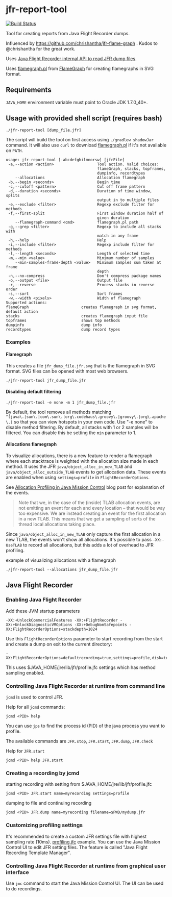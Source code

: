 # jfr-report-tool
[![Build Status](https://travis-ci.org/lhotari/jfr-report-tool.svg?branch=master)](https://travis-ci.org/lhotari/jfr-report-tool)

Tool for creating reports from Java Flight Recorder dumps.

Influenced by https://github.com/chrishantha/jfr-flame-graph . Kudos to @chrishantha for the great work.

Uses [Java Flight Recorder internal API to read JFR dump files](http://hirt.se/blog/?p=446).

Uses [flamegraph.pl](https://raw.githubusercontent.com/brendangregg/FlameGraph/master/flamegraph.pl) from  [FlameGraph](https://github.com/brendangregg/FlameGraph) for creating flamegraphs in SVG format.

## Requirements

`JAVA_HOME` environment variable must point to Oracle JDK 1.7.0_40+.

## Usage with provided shell script (requires bash)

```
./jfr-report-tool [dump_file.jfr]
```
The script will build the tool on first access using `./gradlew shadowJar` command. It will also use `curl` to download [flamegraph.pl](https://raw.githubusercontent.com/brendangregg/FlameGraph/master/flamegraph.pl) if it's not available on `PATH`.

```
usage: jfr-report-tool [-abcdefghilmnorsw] [jfrFile]
 -a,--action <action>                   Tool action. Valid choices:
                                        flameGraph, stacks, topframes,
                                        dumpinfo, recordtypes
    --allocations                       Allocation flamegraph
 -b,--begin <seconds>                   Begin time
 -c,--cutoff <pattern>                  Cut off frame pattern
 -d,--duration <seconds>                Duration of time window, splits
                                        output in to multiple files
 -e,--exclude <filter>                  Regexp exclude filter for methods
 -f,--first-split                       First window duration half of
                                        given duration
    --flamegraph-command <cmd>          flamegraph.pl path
 -g,--grep <filter>                     Regexp to include all stacks with
                                        match in any frame
 -h,--help                              Help
 -i,--include <filter>                  Regexp include filter for methods
 -l,--length <seconds>                  Length of selected time
 -m,--min <value>                       Minimum number of samples
    --min-samples-frame-depth <value>   Minimum samples sum taken at frame
                                        depth
 -n,--no-compress                       Don't compress package names
 -o,--output <file>                     Output file
 -r,--reverse                           Process stacks in reverse order
 -s,--sort                              Sort frames
 -w,--width <pixels>                    Width of flamegraph
Supported actions:
flameGraph                       creates flamegraph in svg format, default action
stacks                           creates flamegraph input file
topframes                        shows top methods
dumpinfo                         dump info
recordtypes                      dump record types
```

### Examples

#### Flamegraph

This creates a file `jfr_dump_file.jfr.svg` that is the flamegraph in SVG format. SVG files can be opened with most web browsers.
```
./jfr-report-tool jfr_dump_file.jfr
```

#### Disabling default filtering

```
./jfr-report-tool -e none -m 1 jfr_dump_file.jfr
```
By default, the tool removes all methods matching `^(java\.|sun\.|com\.sun\.|org\.codehaus\.groovy\.|groovy\.|org\.apache\.)` so that you can view hotspots in your own code. Use "-e none" to disable method filtering. By default, all stacks with 1 or 2 samples will be filtered. You can disable this be setting the `min` parameter to 1.

#### Allocations flamegraph

To visualize allocations, there is a new feature to render a flamegraph where each stacktrace is weighted with the allocation size made in each method. It uses the JFR `java/object_alloc_in_new_TLAB` and `java/object_alloc_outside_TLAB` events to get allocation data. These events are enabled when using `settings=profile` in `FlightRecorderOptions`. 

See [Allocation Profiling in Java Mission Control](http://hirt.se/blog/?p=381) blog post for explanation of the events. 

>Note that we, in the case of the (inside) TLAB allocation events, are not emitting an event for each and every location – that would be way too expensive. We are instead creating an event for the first allocation in a new TLAB. This means that we get a sampling of sorts of the thread local allocations taking place.

Since `java/object_alloc_in_new_TLAB` only capture the first allocation in a new TLAB, the events won't show all allocations. It's possible to pass `-XX:-UseTLAB` to record all allocations, but this adds a lot of overhead
to JFR profiling.

example of visualizing allocations with a flamegraph
```
./jfr-report-tool --allocations jfr_dump_file.jfr
```

## Java Flight Recorder

### Enabling Java Flight Recorder

Add these JVM startup parameters
```
-XX:+UnlockCommercialFeatures -XX:+FlightRecorder -XX:+UnlockDiagnosticVMOptions -XX:+DebugNonSafepoints -XX:FlightRecorderOptions=stackdepth=1024
```

Use this `FlightRecorderOptions` parameter to start recording from the start and create a dump on exit to the current directory:
```
-XX:FlightRecorderOptions=defaultrecording=true,settings=profile,disk=true,maxsize=500M,stackdepth=1024,dumponexit=true
```
This uses $JAVA_HOME/jre/lib/jfr/profile.jfc settings which has method sampling enabled.


### Controlling Java Flight Recorder at runtime from command line

`jcmd` is used to control JFR.

Help for all `jcmd` commands:
```
jcmd <PID> help
```
You can use `jps` to find the process id (PID) of the java process you want to profile.

The available commands are `JFR.stop`, `JFR.start`, `JFR.dump`, `JFR.check`

Help for `JFR.start`
```
jcmd <PID> help JFR.start
```

### Creating a recording by jcmd

starting recording with setting from $JAVA_HOME/jre/lib/jfr/profile.jfc
```
jcmd <PID> JFR.start name=myrecording settings=profile
```

dumping to file and continuing recording
```
jcmd <PID> JFR.dump name=myrecording filename=$PWD/mydump.jfr
```

### Customizing profiling settings

It's recommended to create a custom JFR settings file with highest sampling rate (10ms). [profiling.jfc](https://github.com/lhotari/gradle-profiling/blob/master/jfr/profiling.jfc) example.
You can use the Java Mission Control UI to edit JFR setting files. The feature is called "Java Flight Recording Template Manager".

### Controlling Java Flight Recorder at runtime from graphical user interface

Use `jmc` command to start the Java Mission Control UI. The UI can be used to do recordings.










